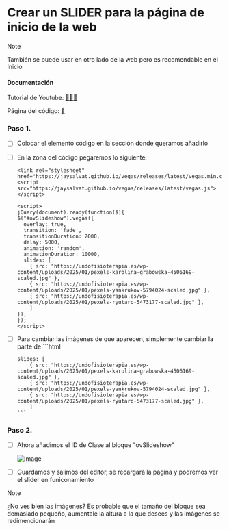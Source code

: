 # Crear un SLIDER para la página de inicio de la web
> [!NOTE]
> También se puede usar en otro lado de la web pero es recomendable en el Inicio

#### Documentación
Tutorial de Youtube: [🔴🔴🔴](https://youtu.be/RxnnBYeceDM?si=0eIahohWAFFlJMr_)

Página del código: [📄](https://ovdivi.com/como-crear-un-background-slideshow-con-efectos-de-animacion-y-transicion-en-divi-sin-plugins/)


### Paso 1.

- [ ] Colocar el elemento código en la sección donde queramos añadirlo

- [ ] En la zona del código pegaremos lo siguiente:

      <link rel="stylesheet" href="https://jaysalvat.github.io/vegas/releases/latest/vegas.min.css">
      <script src="https://jaysalvat.github.io/vegas/releases/latest/vegas.js"></script>
      
      <script>
      jQuery(document).ready(function($){
      $("#ovSlideshow").vegas({
        overlay: true,
        transition: 'fade',
        transitionDuration: 2000,
        delay: 5000,
        animation: 'random',
        animationDuration: 10000,
        slides: [
          { src: "https://undofisioterapia.es/wp-content/uploads/2025/01/pexels-karolina-grabowska-4506169-scaled.jpg" },
          { src: "https://undofisioterapia.es/wp-content/uploads/2025/01/pexels-yankrukov-5794024-scaled.jpg" },
          { src: "https://undofisioterapia.es/wp-content/uploads/2025/01/pexels-ryutaro-5473177-scaled.jpg" },
          ]
      });
      });
      </script>

- [ ] Para cambiar las imágenes de que aparecen, simplemente cambiar la parte de
      ```html

      slides: [
          { src: "https://undofisioterapia.es/wp-content/uploads/2025/01/pexels-karolina-grabowska-4506169-scaled.jpg" },
          { src: "https://undofisioterapia.es/wp-content/uploads/2025/01/pexels-yankrukov-5794024-scaled.jpg" },
          { src: "https://undofisioterapia.es/wp-content/uploads/2025/01/pexels-ryutaro-5473177-scaled.jpg" },
          ]
      ```

### Paso 2.

- [ ] Ahora añadimos el ID de Clase al bloque "ovSlideshow"
      
  ![image](https://github.com/user-attachments/assets/51bd1f22-999c-4e46-821f-291dd0b10222)

- [ ] Guardamos y salimos del editor, se recargará la página y podremos ver el slider en funiconamiento

>[!NOTE]
> ¿No ves bien las imágenes? Es probable que el tamaño del bloque sea demasiado pequeño, aumentale la altura a la que desees y las imágenes se redimencionarán
